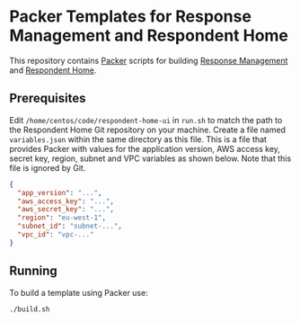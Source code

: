 # Packer Templates for Response Management and Respondent Home
This repository contains [Packer](https://www.packer.io/) scripts for building [Response Management](https://github.com/ONSdigital/response-management-service) and [Respondent Home](https://github.com/ONSdigital/respondent-home-ui).

## Prerequisites
Edit `/home/centos/code/respondent-home-ui` in `run.sh` to match the path to the Respondent Home Git repository on your machine. Create a file named `variables.json` within the same directory as this file. This is a file that provides Packer with values for the application version, AWS access key, secret key, region, subnet and VPC variables as shown below. Note that this file is ignored by Git.

```json
{
  "app_version": "...",
  "aws_access_key": "...",
  "aws_secret_key": "...",
  "region": "eu-west-1",
  "subnet_id": "subnet-...",
  "vpc_id": "vpc-..."
}
```

## Running
To build a template using Packer use:

  `./build.sh`
